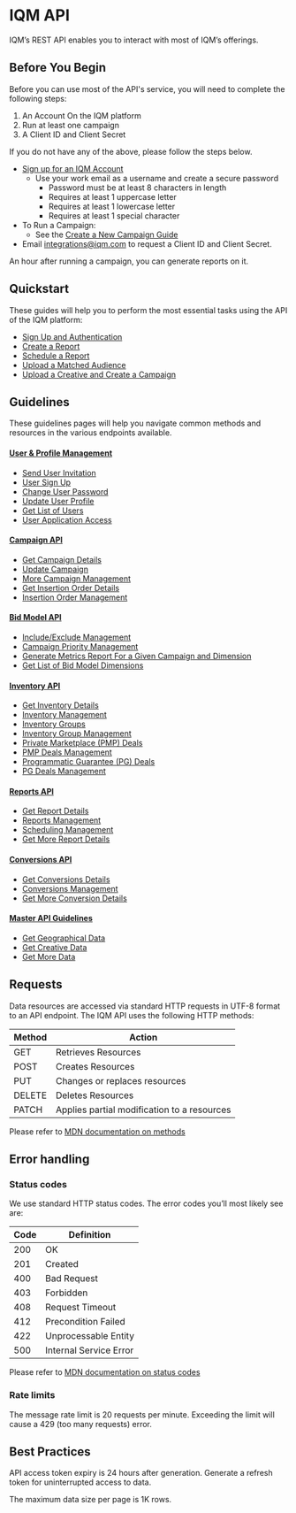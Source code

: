 # IQM API

IQM’s REST API enables you to interact with most of IQM’s offerings.

## Before You Begin

Before you can use most of the API's service, you will need to complete the following steps:

1. An Account On the IQM platform
2. Run at least one campaign
3. A Client ID and Client Secret

If you do not have any of the above,  please follow the steps below.

* [Sign up for an IQM Account](https://app.iqm.com/#/signup)
  * Use your work email as a username and create a secure password
    * Password must be at least 8 characters in length
    * Requires at least 1 uppercase letter
    * Requires at least 1 lowercase letter
    * Requires at least 1 special character
* To Run a Campaign:
  * See the [Create a New Campaign Guide](https://help.iqm.com/en/articles/5651476-create-a-new-campaign)
* Email [integrations@iqm.com](mailto:integrations@iqm.com) to request a Client ID and Client Secret.

An hour after running a campaign, you can generate reports on it.

## Quickstart

These guides will help you to perform the most essential tasks using the API of the IQM platform:

* [Sign Up and Authentication](/docs/quickstart-guides/Authentication-Quickstart-Guide.md)
* [Create a Report](/docs/quickstart-guides/Reporting-API-Quickstart-Guide.md)
* [Schedule a Report](/docs/quickstart-guides/Schedule-Report-API-Quickstart-Guide.md)
* [Upload a Matched Audience](/docs/quickstart-guides/Matched-Audience-Upload-API-Quickstart-Guide.md)
* [Upload a Creative and Create a Campaign](/docs/quickstart-guides/Upload-Creative-and-Create-a-Campaign-API-Quickstart-Guide.md)

## Guidelines

These guidelines pages will help you navigate common methods and resources in the various endpoints available.


#### [User & Profile Management](/docs/guidelines/User-Profile-Guidelines.md)

* [Send User Invitation](/docs/guidelines/User-Profile-Guidelines.md#send-user-invitation)
* [User Sign Up](/docs/guidelines/User-Profile-Guidelines.md#user-sign-up)
* [Change User Password](/docs/guidelines/User-Profile-Guidelines.md#change-password)
* [Update User Profile](/docs/guidelines/User-Profile-Guidelines.md#update-user-profile)
* [Get List of Users](/docs/guidelines/User-Profile-Guidelines.md#get-list-of-users)
* [User Application Access](/docs/guidelines/User-Profile-Guidelines.md#user-app-access-list)

#### [Campaign API](/docs/guidelines/Campaign-API-Guidelines.md)

* [Get Campaign Details](/docs/guidelines/Campaign-API-Guidelines.md#get-campaign-details)
* [Update Campaign](/docs/guidelines/Campaign-API-Guidelines.md#update-campaign)
* [More Campaign Management](/docs/guidelines/Campaign-API-Guidelines.md#more-campaign-management)
* [Get Insertion Order Details](/docs/guidelines/Campaign-API-Guidelines.md#get-insertion-order-details)
* [Insertion Order Management](/docs/guidelines/Campaign-API-Guidelines.md#insertion-order-management)

#### [Bid Model API](/docs/guidelines/Bid-Model-API-Guidelines.md)

* [Include/Exclude Management](/docs/guidelines/Bid-Model-API-Guidelines.md#includeexclude-management)
* [Campaign Priority Management](/docs/guidelines/Bid-Model-API-Guidelines.md#campaign-priority-management)
* [Generate Metrics Report For a Given Campaign and Dimension](/docs/guidelines/Bid-Model-API-Guidelines.md#get-metrics-report-for-a-given-campaign-and-dimension)
* [Get List of Bid Model Dimensions](/docs/guidelines/Bid-Model-API-Guidelines.md#get-list-of-bid-model-dimensions)

#### [Inventory API](/docs/guidelines/Inventory-API-Guide.md)
* [Get Inventory Details](/docs/guidelines/Inventory-API-Guide.md#get-inventory-details)
* [Inventory Management](/docs/guidelines/Inventory-API-Guide.md#inventory-management)
* [Inventory Groups](/docs/guidelines/Inventory-API-Guide.md#inventory-groups)
* [Inventory Group Management](/docs/guidelines/Inventory-API-Guide.md#inventory-group-management)
* [Private Marketplace (PMP) Deals](/docs/guidelines/Inventory-API-Guide.md#private-marketplace-pmp-deals-details)
* [PMP Deals Management](/docs/guidelines/Inventory-API-Guide.md#pmp-management)
* [Programmatic Guarantee (PG) Deals](/docs/guidelines/Inventory-API-Guide.md#programmatic-guarantee-pg-deals-details)
* [PG Deals Management](/docs/guidelines/Inventory-API-Guide.md#pg-management)

#### [Reports API](/docs/guidelines/Reports-API-Guidelines.md)
* [Get Report Details](/docs/guidelines/Reports-API-Guidelines.md#get-reports-details)
* [Reports Management](/docs/guidelines/Reports-API-Guidelines.md#reports-management)
* [Scheduling Management](/docs/guidelines/Reports-API-Guidelines.md#scheduling-management)
* [Get More Report Details](/docs/guidelines/Reports-API-Guidelines.md#get-more-report-details)

#### [Conversions API](/docs/guidelines/Conversion-API-Guidelines.md)
* [Get Conversions Details](/docs/guidelines/Conversion-API-Guidelines.md#get-conversion-details)
* [Conversions Management](/docs/guidelines/Conversion-API-Guidelines.md#conversions-management)
* [Get More Conversion Details](/docs/guidelines/Conversion-API-Guidelines.md#get-more-conversion-details)


#### [Master API Guidelines](/docs/guidelines/Master-API-Guidelines.md)
* [Get Geographical Data](/docs/guidelines/Master-API-Guidelines.md#get-geographical-data)
* [Get Creative Data](/docs/guidelines/Master-API-Guidelines.md#get-creative-data)
* [Get More Data](/docs/guidelines/Master-API-Guidelines.md#get-more-data)



## Requests

Data resources are accessed via standard HTTP requests in UTF-8 format to an API endpoint. The IQM API uses the following HTTP methods:

| Method | Action |
|---|---|
| GET | Retrieves Resources |
| POST | Creates Resources |
| PUT | Changes or replaces resources |
| DELETE | Deletes Resources |
| PATCH | Applies partial modification to a resources |

Please refer to [MDN documentation on methods](https://developer.mozilla.org/en-US/docs/Web/HTTP/Methods)

## Error handling

### Status codes

We use standard HTTP status codes. The error codes you’ll most likely see are:

| Code | Definition |
| ---  |--- |
| 200 | OK |
| 201 | Created |
| 400 | Bad Request |
| 403 | Forbidden |
| 408 | Request Timeout |
| 412 | Precondition Failed |
| 422 | Unprocessable Entity |
| 500 | Internal Service Error|

Please refer to [MDN documentation on status codes](https://developer.mozilla.org/en-US/docs/Web/HTTP/Status)

### Rate limits

The message rate limit is 20 requests per minute. Exceeding the limit will cause a 429 (too many requests) error.

## Best Practices

API access token expiry is 24 hours after generation. Generate a refresh token for uninterrupted access to data.

The maximum data size per page is 1K rows.

